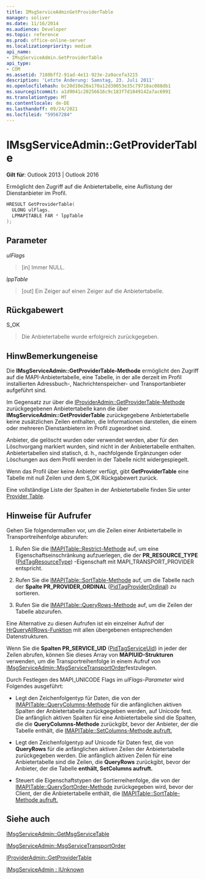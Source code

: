 ```yaml
---
title: IMsgServiceAdminGetProviderTable
manager: soliver
ms.date: 11/16/2014
ms.audience: Developer
ms.topic: reference
ms.prod: office-online-server
ms.localizationpriority: medium
api_name:
- IMsgServiceAdmin.GetProviderTable
api_type:
- COM
ms.assetid: 7180bff2-91ad-4e11-923e-2a9acefa3215
description: 'Letzte Änderung: Samstag, 23. Juli 2011'
ms.openlocfilehash: bc20d10e20a170a12d30053e35c79718ac088db1
ms.sourcegitcommit: a1d9041c20256616c9c183f7d1049142a7ac6991
ms.translationtype: MT
ms.contentlocale: de-DE
ms.lasthandoff: 09/24/2021
ms.locfileid: "59567284"
---
```

# <a name="imsgserviceadmingetprovidertable"></a>IMsgServiceAdmin::GetProviderTable

  
  
**Gilt für**: Outlook 2013 | Outlook 2016 
  
Ermöglicht den Zugriff auf die Anbietertabelle, eine Auflistung der Dienstanbieter im Profil.
  
```cpp
HRESULT GetProviderTable(
  ULONG ulFlags,
  LPMAPITABLE FAR * lppTable
);
```

## <a name="parameters"></a>Parameter

 _ulFlags_
  
> [in] Immer NULL.
    
 _lppTable_
  
> [out] Ein Zeiger auf einen Zeiger auf die Anbietertabelle.
    
## <a name="return-value"></a>Rückgabewert

S_OK 
  
> Die Anbietertabelle wurde erfolgreich zurückgegeben.
    
## <a name="remarks"></a>HinwBemerkungeneise

Die **IMsgServiceAdmin::GetProviderTable-Methode** ermöglicht den Zugriff auf die MAPI-Anbietertabelle, eine Tabelle, in der alle derzeit im Profil installierten Adressbuch-, Nachrichtenspeicher- und Transportanbieter aufgeführt sind. 
  
Im Gegensatz zur über die [IProviderAdmin::GetProviderTable-Methode](iprovideradmin-getprovidertable.md) zurückgegebenen Anbietertabelle kann die über **IMsgServiceAdmin::GetProviderTable** zurückgegebene Anbietertabelle keine zusätzlichen Zeilen enthalten, die Informationen darstellen, die einem oder mehreren Dienstanbietern im Profil zugeordnet sind. 
  
Anbieter, die gelöscht wurden oder verwendet werden, aber für den Löschvorgang markiert wurden, sind nicht in der Anbietertabelle enthalten. Anbietertabellen sind statisch, d. h., nachfolgende Ergänzungen oder Löschungen aus dem Profil werden in der Tabelle nicht widergespiegelt. 
  
Wenn das Profil über keine Anbieter verfügt, gibt **GetProviderTable** eine Tabelle mit null Zeilen und dem S_OK Rückgabewert zurück. 
  
Eine vollständige Liste der Spalten in der Anbietertabelle finden Sie unter [Provider Table](provider-tables.md). 
  
## <a name="notes-to-callers"></a>Hinweise für Aufrufer

Gehen Sie folgendermaßen vor, um die Zeilen einer Anbietertabelle in Transportreihenfolge abzurufen:
  
1. Rufen Sie die [IMAPITable::Restrict-Methode](imapitable-restrict.md) auf, um eine Eigenschaftseinschränkung aufzuerlegen, die der **PR_RESOURCE_TYPE** ([PidTagResourceType](pidtagresourcetype-canonical-property.md)) -Eigenschaft mit MAPI_TRANSPORT_PROVIDER entspricht.
    
2. Rufen Sie die [IMAPITable::SortTable-Methode](imapitable-sorttable.md) auf, um die Tabelle nach der **Spalte PR_PROVIDER_ORDINAL** ([PidTagProviderOrdinal](pidtagproviderordinal-canonical-property.md)) zu sortieren. 
    
3. Rufen Sie die [IMAPITable::QueryRows-Methode](imapitable-queryrows.md) auf, um die Zeilen der Tabelle abzurufen. 
    
Eine Alternative zu diesen Aufrufen ist ein einzelner Aufruf der [HrQueryAllRows-Funktion](hrqueryallrows.md) mit allen übergebenen entsprechenden Datenstrukturen. 
  
Wenn Sie die **Spalten PR_SERVICE_UID** ([PidTagServiceUid](pidtagserviceuid-canonical-property.md)) in jeder der Zeilen abrufen, können Sie dieses Array von **MAPIUID-Strukturen** verwenden, um die Transportreihenfolge in einem Aufruf von [IMsgServiceAdmin::MsgServiceTransportOrder](imsgserviceadmin-msgservicetransportorder.md)festzulegen.
  
Durch Festlegen des MAPI_UNICODE Flags im  _ulFlags-Parameter_ wird Folgendes ausgeführt: 
  
- Legt den Zeichenfolgentyp für Daten, die von der [IMAPITable::QueryColumns-Methode](imapitable-querycolumns.md) für die anfänglichen aktiven Spalten der Anbietertabelle zurückgegeben werden, auf Unicode fest. Die anfänglich aktiven Spalten für eine Anbietertabelle sind die Spalten, die die **QueryColumns-Methode** zurückgibt, bevor der Anbieter, der die Tabelle enthält, die [IMAPITable::SetColumns-Methode aufruft.](imapitable-setcolumns.md) 
    
- Legt den Zeichenfolgentyp auf Unicode für Daten fest, die von **QueryRows** für die anfänglichen aktiven Zeilen der Anbietertabelle zurückgegeben werden. Die anfänglich aktiven Zeilen für eine Anbietertabelle sind die Zeilen, die **QueryRows** zurückgibt, bevor der Anbieter, der die Tabelle **enthält, SetColumns aufruft.** 
    
- Steuert die Eigenschaftstypen der Sortierreihenfolge, die von der [IMAPITable::QuerySortOrder-Methode](imapitable-querysortorder.md) zurückgegeben wird, bevor der Client, der die Anbietertabelle enthält, die [IMAPITable::SortTable-Methode aufruft.](imapitable-sorttable.md) 
    
## <a name="see-also"></a>Siehe auch



[IMsgServiceAdmin::GetMsgServiceTable](imsgserviceadmin-getmsgservicetable.md)
  
[IMsgServiceAdmin::MsgServiceTransportOrder](imsgserviceadmin-msgservicetransportorder.md)
  
[IProviderAdmin::GetProviderTable](iprovideradmin-getprovidertable.md)
  
[IMsgServiceAdmin : IUnknown](imsgserviceadminiunknown.md)


